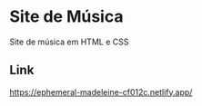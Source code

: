 # Site de Música
Site de música em HTML e CSS

## Link
https://ephemeral-madeleine-cf012c.netlify.app/
